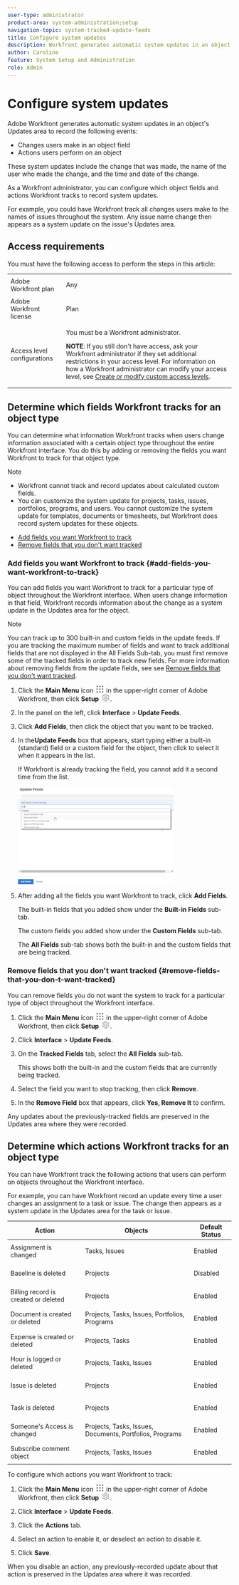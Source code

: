 ```yaml
---
user-type: administrator
product-area: system-administration;setup
navigation-topic: system-tracked-update-feeds
title: Configure system updates
description: Workfront generates automatic system updates in an object's Updates area to record the changes that users perform on the object. As a Workfront administrator, you can configure which object fields and actions Workfront tracks to record system updates.
author: Caroline
feature: System Setup and Administration
role: Admin
---
```


# Configure system updates

Adobe Workfront generates automatic system updates in an object's Updates area to record the following events:

* Changes users make in an object field
* Actions users perform on an object

These system updates include the change that was made, the name of the user who made the change, and the time and date of the change.

As a Workfront administrator, you can configure which object fields and actions Workfront tracks to record system updates.

For example, you could have Workfront track all changes users make to the names of issues throughout the system. Any issue name change then appears as a system update on the issue's Updates area.

## Access requirements

You must have the following access to perform the steps in this article: 

<table style="table-layout:auto"> 
 <col> 
 <col> 
 <tbody> 
  <tr> 
   <td role="rowheader">Adobe Workfront plan</td> 
   <td> <p>Any</p> </td> 
  </tr> 
  <tr> 
   <td role="rowheader">Adobe Workfront license</td> 
   <td> <p>Plan </p> </td> 
  </tr> 
  <tr> 
   <td role="rowheader">Access level configurations</td> 
   <td> <p>You must be a Workfront administrator.</p> <p><b>NOTE</b>: If you still don't have access, ask your Workfront administrator if they set additional restrictions in your access level. For information on how a Workfront administrator can modify your access level, see <a href="../../../administration-and-setup/add-users/configure-and-grant-access/create-modify-access-levels.md" class="MCXref xref">Create or modify custom access levels</a>.</p> </td> 
  </tr> 
 </tbody> 
</table>

## Determine which fields Workfront tracks for an object type

You can determine what information Workfront tracks when users change information associated with a certain object type throughout the entire Workfront interface. You do this by adding or removing the fields you want Workfront to track for that object type.

>[!NOTE]
>
>* Workfront cannot track and record updates about calculated custom fields.
>* You can customize the system update for projects, tasks, issues, portfolios, programs, and users. You cannot customize the system update for templates, documents or timesheets, but Workfront does record system updates for these objects.
>

* [Add fields you want Workfront to track](#add-fields-you-want-workfront-to-track) 
* [Remove fields that you don't want tracked](#remove-fields-that-you-don-t-want-tracked)

### Add fields you want Workfront to track {#add-fields-you-want-workfront-to-track}

You can add fields you want Workfront to track for a particular type of object throughout the Workfront interface. When users change information in that field, Workfront records information about the change as a system update in the Updates area for the object.

>[!NOTE]
>
>You can track up to 300 built-in and custom fields in the update feeds. If you are tracking the maximum number of fields and want to track additional fields that are not displayed in the All Fields Sub-tab, you must first remove some of the tracked fields in order to track new fields. For more information about removing fields from the update fields, see see [Remove fields that you don't want tracked](#remove-fields-that-you-don-t-want-tracked).

1. Click the **Main Menu** icon ![](assets/main-menu-icon.png) in the upper-right corner of Adobe Workfront, then click **Setup** ![](assets/gear-icon-settings.png).

1. In the panel on the left, click **Interface** > **Update Feeds**.  

1. ​Click **Add Fields**, then click the object that you want to be tracked.  

1. In the**Update Feeds** box that appears, start typing either a built-in (standard) field or a custom field for the object, then click to select it when it appears in the list.

   If Workfront is already tracking the field, you cannot add it a second time from the list.

   ![](assets/updates-feeds-box-qs-350x219.png)

1. After adding all the fields you want Workfront to track, click **Add Fields**.

   The built-in fields that you added show under the **Built-in Fields** sub-tab.

   The custom fields you added show under the **Custom Fields** sub-tab.

   The **All Fields** sub-tab shows both the built-in and the custom fields that are being tracked.

### Remove fields that you don't want tracked {#remove-fields-that-you-don-t-want-tracked}

You can remove fields you do not want the system to track for a particular type of object throughout the Workfront interface.

1. Click the **Main Menu** icon ![](assets/main-menu-icon.png) in the upper-right corner of Adobe Workfront, then click **Setup** ![](assets/gear-icon-settings.png).

1. Click **Interface** > **Update Feeds**.  

1. On the **Tracked Fields** tab, select the **All Fields** sub-tab.

   This shows both the built-in and the custom fields that are currently being tracked.

1. Select the field you want to stop tracking, then click **Remove**.  

1. In the **Remove Field** box that appears, click **Yes, Remove It** to confirm.

Any updates about the previously-tracked fields are preserved in the Updates area where they were recorded.

## Determine which actions Workfront tracks for an object type

You can have Workfront track the following actions that users can perform on objects throughout the Workfront interface.

For example, you can have Workfront record an update every time a user changes an assignment to a task or issue. The change then appears as a system update in the Updates area for the task or issue.

<table style="table-layout:auto"> 
 <col> 
 <col> 
 <col> 
 <thead> 
  <tr> 
   <th><strong>Action</strong> </th> 
   <th><strong>Objects</strong> </th> 
   <th><strong>Default Status</strong> </th> 
  </tr> 
 </thead> 
 <tbody> 
  <tr> 
   <td>Assignment is changed</td> 
   <td>Tasks, Issues</td> 
   <td> <p>Enabled</p> </td> 
  </tr> 
  <tr> 
   <td>Baseline is deleted</td> 
   <td>Projects</td> 
   <td> <p>Disabled</p> </td> 
  </tr> 
  <tr> 
   <td>Billing record is created or deleted</td> 
   <td>Projects</td> 
   <td> <p>Enabled</p> </td> 
  </tr> 
  <tr> 
   <td>Document is created or deleted</td> 
   <td>Projects, Tasks, Issues, Portfolios, Programs</td> 
   <td> <p>Enabled</p> </td> 
  </tr> 
  <tr> 
   <td>Expense is created or deleted</td> 
   <td>Projects, Tasks</td> 
   <td> <p>Enabled</p> </td> 
  </tr> 
  <tr> 
   <td>Hour is logged or deleted</td> 
   <td>Projects, Tasks, Issues</td> 
   <td> <p>Enabled</p> </td> 
  </tr> 
  <tr> 
   <td>Issue is deleted</td> 
   <td>Projects</td> 
   <td> <p>Enabled</p> </td> 
  </tr> 
  <tr> 
   <td>Task is deleted</td> 
   <td>Projects</td> 
   <td> <p>Enabled</p> </td> 
  </tr> 
  <tr> 
   <td>Someone's Access is changed</td> 
   <td>Projects, Tasks, Issues, Documents, Portfolios, Programs</td> 
   <td> <p>Enabled</p> </td> 
  </tr> 
  <tr> 
   <td>Subscribe comment object</td> 
   <td>Projects, Tasks, Issues</td> 
   <td> <p>Enabled</p> </td> 
  </tr> 
 </tbody> 
</table>

To configure which actions you want Workfront to track:

1. Click the **Main Menu** icon ![](assets/main-menu-icon.png) in the upper-right corner of Adobe Workfront, then click **Setup** ![](assets/gear-icon-settings.png).

1. Click **Interface** > **Update Feeds**.  

1. Click the **Actions** tab.  

1. Select an action to enable it, or deselect an action to disable it.
1. Click **Save**.

When you disable an action, any previously-recorded update about that action is preserved in the Updates area where it was recorded.
